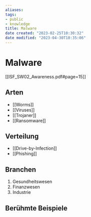 ```yaml
---
aliases: 
tags:  
- public
- knowledge
title: Malware
date created: "2023-02-25T10:30:32"
date modified: "2023-04-30T10:35:06"
---
```


# Malware
[[ISF_SW02_Awareness.pdf#page=15]]

## Arten
- [[Worms]]
- [[Viruses]]
- [[Trojaner]]
- [[Ransomware]]

## Verteilung
- [[Drive-by-Infection]]
- [[Phishing]]

## Branchen
1. Gesundheitswesen
2. Finanzwesen
3. Industrie

## Berühmte Beispiele
